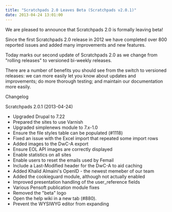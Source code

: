 ```yaml
---
title: "Scratchpads 2.0 Leaves Beta (Scratchpads v2.0.1)"
date: 2013-04-24 13:01:00
---
```


We are pleased to announce that Scratchpads 2.0 is formally leaving beta!

Since the first Scratchpads 2.0 release in 2012 we have completed over 800 reported issues and added many improvements and new features.

Today marks our second update of Scratchpads 2.0 as we change from "rolling releases" to versioned bi-weekly releases.

There are a number of benefits you should see from the switch to versioned releases: we can more easily let you know about updates and improvements; do more thorough testing; and maintain our documentation more easily.

Changelog

Scratchpads 2.0.1 (2013-04-24)
- Upgraded Drupal to 7.22
- Prepared the sites to use Varnish
- Upgraded simplenews module to 7.x-1.0
- Ensure the file styles table can be populated (#1118)
- Fixed an issue with the Excel import that repeated some import rows
- Added images to the DwC-A export
- Ensure EOL API images are correctly displayed
- Enable statistics on all sites
- Enable users to reset the emails used by Femail
- Include a Last-Modified header for the DwC-A to aid caching
- Added Khalid Almaini's OpenID - the newest memeber of our team
- Added the cookieguard module, although not actually enabled
- Improved presentation handling of the user_reference fields
- Various Pensoft publication module fixes
- Removed the "beta" logo
- Open the help wiki in a new tab (#880).
- Prevent the WYSIWYG editor from expanding

